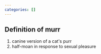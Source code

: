 ```yaml
---
categories: []
---
```


## Definition of murr

1. canine version of a cat's purr
2. half-moan in response to sexual pleasure
